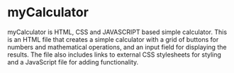 # myCalculator
myCalculator is HTML, CSS and JAVASCRIPT based simple calculator. 
This is an HTML file that creates a simple calculator with a grid of buttons for numbers and mathematical operations, and an input field for displaying the results. The file also includes links to external CSS stylesheets for styling and a JavaScript file for adding functionality.
